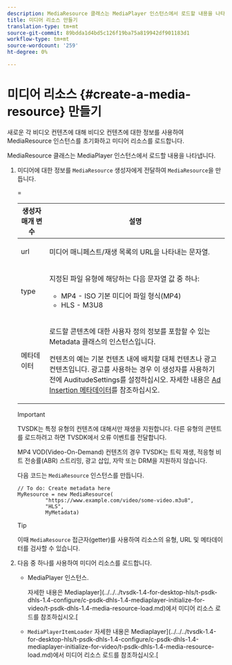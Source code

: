 ```yaml
---
description: MediaResource 클래스는 MediaPlayer 인스턴스에서 로드할 내용을 나타냅니다.
title: 미디어 리소스 만들기
translation-type: tm+mt
source-git-commit: 89bdda1d4bd5c126f19ba75a819942df901183d1
workflow-type: tm+mt
source-wordcount: '259'
ht-degree: 0%

---
```



# 미디어 리소스 {#create-a-media-resource} 만들기

새로운 각 비디오 컨텐츠에 대해 비디오 컨텐츠에 대한 정보를 사용하여 MediaResource 인스턴스를 초기화하고 미디어 리소스를 로드합니다.

MediaResource 클래스는 MediaPlayer 인스턴스에서 로드할 내용을 나타냅니다.

1. 미디어에 대한 정보를 `MediaResource` 생성자에게 전달하여 `MediaResource`을 만듭니다.

   <table id="table_DD0D5D9129D54F73881399B9B4FF546A"> 
    <thead> 
      <tr> 
      <th colname="col1" class="entry"> 생성자 매개 변수 </th> 
      <th colname="col2" class="entry"> 설명 </th> 
      </tr>
    </thead>
    =<tbody> 
      <tr> 
      <td colname="col1"><span class="codeph"> url</span> </td> 
      <td colname="col2"> <p>미디어 매니페스트/재생 목록의 URL을 나타내는 문자열. </p> </td> 
      </tr> 
      <tr> 
      <td colname="col1"><span class="codeph"> type</span> </td> 
      <td colname="col2"> <p>지정된 파일 유형에 해당하는 다음 문자열 값 중 하나: 
        <ul id="ul_7512E90B7B294EF9BFBA2D68DE678CBB"> 
        <li id="li_AA84434E84184A3D909552794B425ABD"><span class="codeph"> MP4</span>  - ISO 기본 미디어 파일 형식(MP4) </li> 
        <li id="li_8A2F3752569344B59EE30303A8393488"><span class="codeph"> HLS</span> - M3U8 </li> 
        </ul> </p> </td> 
      </tr> 
      <tr> 
      <td colname="col1"><span class="codeph"> 메타데이터</span> </td> 
      <td colname="col2"> <p>로드할 콘텐츠에 대한 사용자 정의 정보를 포함할 수 있는 <span class="codeph"> Metadata</span> 클래스의 인스턴스입니다. </p> <p>컨텐츠의 예는 기본 컨텐츠 내에 배치할 대체 컨텐츠나 광고 컨텐츠입니다. 광고를 사용하는 경우 이 생성자를 사용하기 전에 <span class="codeph"> AuditudeSettings</span>를 설정하십시오. 자세한 내용은 <a href="../../../tvsdk-1.4-for-desktop-hls/ad-insertion/ad-insertion-metadata/c-psdk-dhls-1.4-ad-insertion-metadata.md" format="dita" scope="local"> Ad Insertion 메타데이터</a>를 참조하십시오. </p> </td> 
      </tr> 
    </tbody> 
   </table>

   >[!IMPORTANT]
   >
   >TVSDK는 특정 유형의 컨텐츠에 대해서만 재생을 지원합니다. 다른 유형의 콘텐트를 로드하려고 하면 TVSDK에서 오류 이벤트를 전달합니다.
   >
   >MP4 VOD(Video-On-Demand) 컨텐츠의 경우 TVSDK는 트릭 재생, 적응형 비트 전송률(ABR) 스트리밍, 광고 삽입, 자막 또는 DRM을 지원하지 않습니다.

   다음 코드는 `MediaResource` 인스턴스를 만듭니다.

   ```
   // To do: Create metadata here
   MyResource = new MediaResource(
            "https://www.example.com/video/some-video.m3u8", 
            "HLS",
            MyMetadata)
   ```

   >[!TIP]
   >
   >이때 `MediaResource` 접근자(getter)를 사용하여 리소스의 유형, URL 및 메타데이터를 검사할 수 있습니다.

1. 다음 중 하나를 사용하여 미디어 리소스를 로드합니다.

   * MediaPlayer 인스턴스.

      자세한 내용은 Mediaplayer](../../../tvsdk-1.4-for-desktop-hls/t-psdk-dhls-1.4-configure/c-psdk-dhls-1.4-mediaplayer-initialize-for-video/t-psdk-dhls-1.4-media-resource-load.md)에서 미디어 리소스 로드를 참조하십시오.[
   * `MediaPlayerItemLoader` 자세한 내용은 Mediaplayer](../../../tvsdk-1.4-for-desktop-hls/t-psdk-dhls-1.4-configure/c-psdk-dhls-1.4-mediaplayer-initialize-for-video/t-psdk-dhls-1.4-media-resource-load.md)에서 미디어 리소스 로드를 참조하십시오.[

